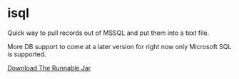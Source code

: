 # isql
Quick way to pull records out of MSSQL and put them into a text file.

More DB support to come at a later version for right now only Microsoft SQL is supported.


<a href="https://files.fm/f/key3qdsr">Download The Runnable Jar</a>

